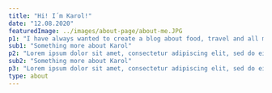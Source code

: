 ```yaml
---
title: "Hi! I´m Karol!"
date: "12.08.2020"
featuredImage: ../images/about-page/about-me.JPG
p1: "I have always wanted to create a blog about food, travel and all my curious wonderings about our world. Now I finally got spare time and started writing with a goal to give others a taste of what goes on in my mind, and where I have wandered."
sub1: "Something more about Karol"
p2: "Lorem ipsum dolor sit amet, consectetur adipiscing elit, sed do eiusmod tempor incididunt ut labore et dolore magna aliqua. Ut enim ad minim veniam, quis nostrud exercitation ullamco laboris nisi ut aliquip ex ea commodo consequat."
sub2: "Something more about Karol"
p3: "Lorem ipsum dolor sit amet, consectetur adipiscing elit, sed do eiusmod tempor incididunt ut labore et dolore magna aliqua. Ut enim ad minim veniam, quis nostrud exercitation ullamco laboris nisi ut aliquip ex ea commodo consequat."
type: about
---
```

